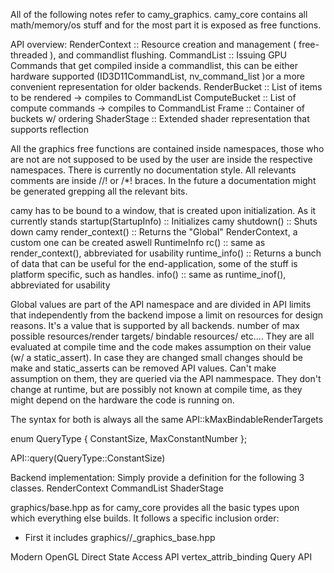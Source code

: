 All of the following notes refer to camy_graphics. camy_core contains all 
math/memory/os stuff and for the most part it is exposed as free functions. 

API overview:
RenderContext :: Resource creation and management ( free-threaded ), and commandlist flushing.
CommandList   :: Issuing GPU Commands that get compiled inside a commandlist, 
this can be either hardware supported (ID3D11CommandList, nv_command_list )or a more convenient representation for older backends.
RenderBucket  :: List of items to be rendered -> compiles to CommandList
ComputeBucket :: List of compute commands -> compiles to CommandList
Frame         :: Container of buckets w/ ordering
ShaderStage   :: Extended shader representation that supports reflection

All the graphics free functions are contained inside namespaces, those who are not are not supposed to be used by the user are inside the respective namespaces. 
There is currently no documentation style. All relevants comments are inside
//! or /*! braces. In the future a documentation might be generated grepping all the relevant bits.

<API>
camy has to be bound to a window, that is created upon initialization. As it currently stands
startup(StartupInfo) :: Initializes camy
shutdown() :: Shuts down camy
render_context() :: Returns the "Global" RenderContext, a custom one can be created aswell
RuntimeInfo rc() :: same as render_context(), abbreviated for usability
runtime_info() :: Returns a bunch of data that can be useful for the end-application, some of the stuff is platform specific, such as handles.
info() :: same as runtime_inof(), abbreviated for usability

Global values are part of the API namespace and are divided in 
API limits that independently from the backend impose a limit on resources for design reasons. It's a value that is supported by all backends. number of max possible resources/render targets/ bindable resources/ etc.... They are all evaluated at compile time and the code makes assumption on their value (w/ a static_assert). In case they are changed small changes should be make and static_asserts can be removed
API values. Can't make assumption on them, they are queried via the API nammespace. They don't change at runtime, but are possibly not known at compile time, as they might depend on the hardware the code is running on.

The syntax for both is always all the same
API::kMaxBindableRenderTargets

enum QueryType
{
    ConstantSize,
    MaxConstantNumber
};

API::query(QueryType::ConstantSize)

Backend implementation:
Simply provide a definition for the following 3 classes.
RenderContext
CommandList
ShaderStage

graphics/base.hpp as for camy_core provides all the basic types upon which everything else builds. It follows a specific inclusion order:
- First it includes graphics/<backend>/<backend>_graphics_base.hpp


Modern OpenGL
Direct State Access API
vertex_attrib_binding
Query API